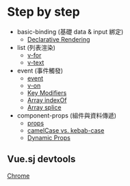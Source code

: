 # Step by step
- basic-binding (基礎 data & input 綁定)
  - [Declarative Rendering](https://vuejs.org/v2/guide/#Declarative-Rendering)
- list (列表渲染)
  - [v-for](https://vuejs.org/v2/guide/list.html#v-for)
  - [v-text](https://vuejs.org/v2/api/#v-text)
- event (事件觸發)
  - [event](https://vuejs.org/v2/guide/events.html)
  - [v-on](https://vuejs.org/v2/api/#v-on)
  - [Key Modifiers](https://vuejs.org/v2/guide/events.html#Key-Modifiers)
  - [Array indexOf](https://www.w3schools.com/jsref/jsref_indexof_array.asp)
  - [Array splice](https://www.w3schools.com/jsref/jsref_splice.asp)
- component-props (組件與資料傳遞)
  - [props](https://vuejs.org/v2/guide/components.html#Props)
  - [camelCase vs. kebab-case](https://cn.vuejs.org/v2/guide/components.html#camelCase-vs-kebab-case)
  - [Dynamic Props](https://vuejs.org/v2/guide/components.html#Dynamic-Props)

## Vue.sj devtools
[Chrome](https://chrome.google.com/webstore/detail/vuejs-devtools/nhdogjmejiglipccpnnnanhbledajbpd)
